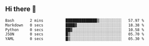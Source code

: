## Hi there 👋

 <!--START_SECTION:waka-->

```txt
Bash       2 mins          ██████████████▒░░░░░░░░░░   57.97 %
Markdown   0 secs          ████▓░░░░░░░░░░░░░░░░░░░░   18.38 %
Python     0 secs          ██▓░░░░░░░░░░░░░░░░░░░░░░   10.58 %
JSON       0 secs          █▒░░░░░░░░░░░░░░░░░░░░░░░   05.70 %
YAML       0 secs          █▒░░░░░░░░░░░░░░░░░░░░░░░   05.30 %
```

<!--END_SECTION:waka-->

<!--
**ValentinRapp/ValentinRapp** is a ✨ _special_ ✨ repository because its `README.md` (this file) appears on your GitHub profile.

Here are some ideas to get you started:

- 🔭 I’m currently working on ...
- 🌱 I’m currently learning ...
- 👯 I’m looking to collaborate on ...
- 🤔 I’m looking for help with ...
- 💬 Ask me about ...
- 📫 How to reach me: ...
- 😄 Pronouns: ...
- ⚡ Fun fact: ...
-->
